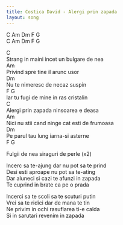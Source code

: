 ```yaml
---
title: Costica David - Alergi prin zapada
layout: song
---
```


C Am Dm F G  
C Am Dm F G  


C  
Strang in maini incet un bulgare de nea  
Am  
Privind spre tine il arunc usor  
Dm  
Nu te nimeresc de necaz suspin  
F G  
Iar tu fugi de mine in ras cristalin  
C  
Alergi prin zapada ninsoarea e deasa  
Am  
Nici nu stii cand ninge cat esti de frumoasa  
Dm  
Pe parul tau lung iarna-si asterne  
F G  


Fulgii de nea siraguri de perle (x2)  


Incerc sa te-ajung dar nu pot sa te prind  
Desi esti aproape nu pot sa te-ating  
Dar aluneci si cazi te afunzi in zapada  
Te cuprind in brate ca pe o prada  


Incerci sa te scoli sa te scuturi putin  
Vrei sa te ridici dar de mana te tin  
Ne privim in ochi rasuflarea ti-e calda  
Si in sarutari revenim in zapada 
